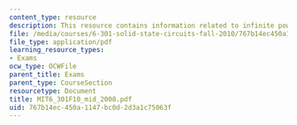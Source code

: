 ```yaml
---
content_type: resource
description: This resource contains information related to infinite power gain.
file: /media/courses/6-301-solid-state-circuits-fall-2010/767b14ec450a1147bc0d2d3a1c75063f_MIT6_301F10_mid_2008.pdf
file_type: application/pdf
learning_resource_types:
- Exams
ocw_type: OCWFile
parent_title: Exams
parent_type: CourseSection
resourcetype: Document
title: MIT6_301F10_mid_2008.pdf
uid: 767b14ec-450a-1147-bc0d-2d3a1c75063f
---
```

